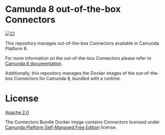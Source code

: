 # Camunda 8 out-of-the-box Connectors

[![CI](https://github.com/camunda/connectors-bundle/actions/workflows/CI.yml/badge.svg)](https://github.com/camunda/connectors-bundle/actions/workflows/CI.yml)

This repository manages out-of-the-box Connectors available in Camunda Platform 8.

For more information on the out-of-the-box Connectors please refer to
[Camunda 8 documentation](https://docs.camunda.io/docs/components/connectors/out-of-the-box-connectors/available-connectors-overview/).

Additionally, this repository manages the Docker images of the out-of-the-box Connectors for Camunda 8, bundled with a runtime.



# License



[Apache 2.0](https://www.apache.org/licenses/LICENSE-2.0)



The Connectors Bundle Docker image contains Connectors licensed under [Camunda Platform Self-Managed Free Edition](https://camunda.com/legal/terms/cloud-terms-and-conditions/camunda-cloud-self-managed-free-edition-terms/) license.
